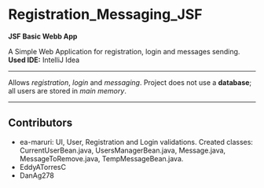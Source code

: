 # Registration_Messaging_JSF

**JSF Basic Webb App**

A Simple Web Application for registration, login and messages sending.
**Used IDE:** IntelliJ Idea

---

Allows *registration*, *login* and *messaging*. 
Project does not use a **database**; all users are stored in *main memory*.

---

## Contributors
- ea-maruri: UI, User, Registration and Login validations. Created classes: CurrentUserBean.java, UsersManagerBean.java, Message.java, MessageToRemove.java, TempMessageBean.java.
- EddyATorresC
- DanAg278
